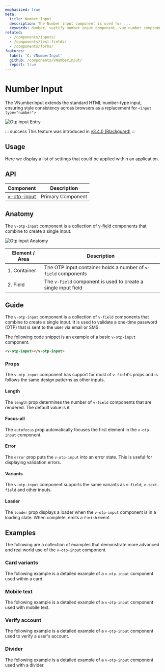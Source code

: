```yaml
---
emphasized: true
meta:
  title: Number Input
  description: The Number input component is used for ...
  keywords: Number, vuetify number input component, vue number component
related:
  - /components/inputs/
  - /components/text-fields/
  - /components/forms/
features:
  label: 'C: VNumberInput'
  github: /components/VNumberInput/
  report: true
---
```


# Number Input

The VNumberInput extends the standard HTML number-type input, ensuring style consistency across browsers as a replacement for `<input type="number">`

![Otp input Entry](https://cdn.vuetifyjs.com/docs/images/components/v-otp-input/v-otp-input-entry.png)

<page-features />

::: success
This feature was introduced in [v3.4.0 (Blackguard)](/introduction/roadmap/#v3-4-blackguard)
:::

## Usage

Here we display a list of settings that could be applied within an application.

<usage name="v-otp-input" />

<entry />

## API

| Component | Description |
| - | - |
| [v-otp-input](/api/v-otp-input/) | Primary Component |

<api-inline hide-links />

## Anatomy

The `v-otp-input` component is a collection of [v-field](/api/v-field/) components that combine to create a single input.

![Otp input Anatomy](https://cdn.vuetifyjs.com/docs/images/components/v-otp-input/v-otp-input-anatomy.png "OTP input Anatomy")

| Element / Area | Description |
| - | - |
| 1. Container | The OTP input container holds a number of `v-field` components  |
| 2. Field | The `v-field` component is used to create a single input field |

## Guide

The `v-otp-input` component is a collection of `v-field` components that combine to create a single input. It is used to validate a one-time password (OTP) that is sent to the user via email or SMS.

The following code snippet is an example of a basic `v-otp-input` component.

```html
<v-otp-input></v-otp-input>
```

### Props

The `v-otp-input` component has support for most of `v-field`'s props and is follows the same design patterns as other inputs.

#### Length

The `length` prop determines the number of `v-field` components that are rendered. The default value is `6`.

<example file="v-otp-input/prop-length" />

#### Focus-all

The `autofocus` prop automatically focuses the first element in the `v-otp-input` component.

<example file="v-otp-input/prop-focus-all" />

#### Error

The `error` prop puts the `v-otp-input` into an error state. This is useful for displaying validation errors.

<example file="v-otp-input/prop-error" />

#### Variants

The `v-otp-input` component supports the same variants as `v-field`, `v-text-field` and other inputs.

<example file="v-otp-input/prop-variant" />

#### Loader

The `loader` prop displays a loader when the `v-otp-input` component is in a loading state. When complete, emits a `finish` event.

<example file="v-otp-input/prop-loader" />

## Examples

The following are a collection of examples that demonstrate more advanced and real world use of the `v-otp-input` component.

### Card variants

The following example is a detailed example of a `v-otp-input` component used within a card.

<example file="v-otp-input/misc-card" />

### Mobile text

The following example is a detailed example of a `v-otp-input` component used with mobile text.

<example file="v-otp-input/misc-mobile" />

### Verify account

The following example is a detailed example of a `v-otp-input` component used to verify a user's account.

<example file="v-otp-input/misc-verify" />

### Divider

The following example is a detailed example of a `v-otp-input` component used with a divider.

<example file="v-otp-input/misc-divider" />
